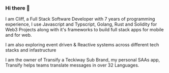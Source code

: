 ### Hi there 👋

I am Cliff, a Full Stack Software Developer with 7 years of programming experience, I use Javascript and Typscript, Golang, Rust and Solidity for Web3 Projects along with it's frameworks to build full stack apps for mobile and for web.

I am also exploring event driven & Reactive systems across different tech stacks and infastructure

I am the owner of Transify a Teckiway Sub Brand, my personal SAAs app, Transify helps teams translate messages in over 32  Languages.
